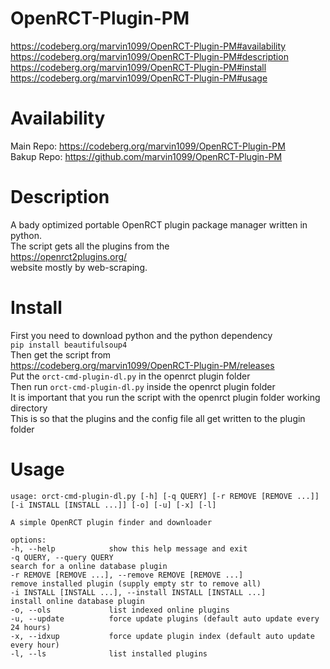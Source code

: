 # OpenRCT-Plugin-PM
https://codeberg.org/marvin1099/OpenRCT-Plugin-PM#availability  
https://codeberg.org/marvin1099/OpenRCT-Plugin-PM#description  
https://codeberg.org/marvin1099/OpenRCT-Plugin-PM#install  
https://codeberg.org/marvin1099/OpenRCT-Plugin-PM#usage  

# Availability
Main Repo: https://codeberg.org/marvin1099/OpenRCT-Plugin-PM  
Bakup Repo: https://github.com/marvin1099/OpenRCT-Plugin-PM  

# Description
A bady optimized portable OpenRCT plugin package manager written in python.  
The script gets all the plugins from the   
https://openrct2plugins.org/  
website mostly by web-scraping.  

# Install
First you need to download python and the python dependency  
```pip install beautifulsoup4 ```  
Then get the script from  
https://codeberg.org/marvin1099/OpenRCT-Plugin-PM/releases  
Put the ```orct-cmd-plugin-dl.py``` in the openrct plugin folder  
Then run ```orct-cmd-plugin-dl.py``` inside the openrct plugin folder  
It is important that you run the script with the openrct plugin folder working directory  
This is so that the plugins and the config file all get written to the plugin folder

# Usage
    usage: orct-cmd-plugin-dl.py [-h] [-q QUERY] [-r REMOVE [REMOVE ...]] [-i INSTALL [INSTALL ...]] [-o] [-u] [-x] [-l]

    A simple OpenRCT plugin finder and downloader

    options:
    -h, --help            show this help message and exit
    -q QUERY, --query QUERY
    search for a online database plugin
    -r REMOVE [REMOVE ...], --remove REMOVE [REMOVE ...]
    remove installed plugin (supply empty str to remove all)
    -i INSTALL [INSTALL ...], --install INSTALL [INSTALL ...]
    install online database plugin
    -o, --ols             list indexed online plugins
    -u, --update          force update plugins (default auto update every 24 hours)
    -x, --idxup           force update plugin index (default auto update every hour)
    -l, --ls              list installed plugins